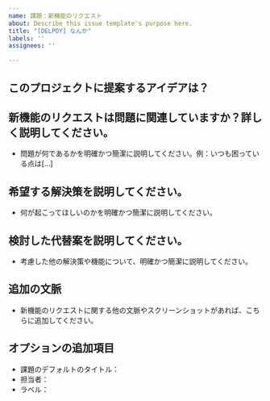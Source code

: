 ```yaml
---
name: 課題：新機能のリクエスト
about: Describe this issue template's purpose here.
title: "[DELPOY] なんか"
labels: ''
assignees: ''

---
```


## このプロジェクトに提案するアイデアは？

## 新機能のリクエストは問題に関連していますか？詳しく説明してください。
- 問題が何であるかを明確かつ簡潔に説明してください。例：いつも困っている点は[...]

## 希望する解決策を説明してください。
- 何が起こってほしいのかを明確かつ簡潔に説明してください。

## 検討した代替案を説明してください。
- 考慮した他の解決策や機能について、明確かつ簡潔に説明してください。

## 追加の文脈
- 新機能のリクエストに関する他の文脈やスクリーンショットがあれば、こちらに追加してください。

## オプションの追加項目
- 課題のデフォルトのタイトル：
- 担当者：
- ラベル：
